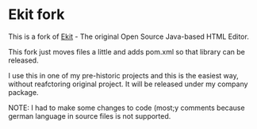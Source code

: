 
# Ekit fork
This is a fork of [Ekit](https://github.com/hexidec/Ekit) - The original Open Source Java-based HTML Editor. 

This fork just moves files a little and adds pom.xml so that library can be released. 

I use this in one of my pre-historic projects and this is the easiest way, without reafctoring original project. It will be 
released under my company package.

NOTE: I had to make some changes to code (most;y comments because german language in source files is not supported.
